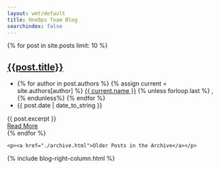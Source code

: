 ```yaml
---
layout: wmt/default
title: OneOps Team Blog
searchindex: false
---
```



<div class="row blog-page">
  <div class="col-md-8">
    {% for post in site.posts limit: 10 %}
    <div class="blog">
      <h2><a href="{{ post.url }}">{{post.title}}</a></h2>
      <div class="blog-post-tags">
        <ul class="list-unstyled list-inline blog-info blog-tags">
          <li>
             {% for author in post.authors %}
               {% assign current = site.authors[author] %}
                  <a href="{{ current.web }}">{{ current.name }}</a>
                  {% unless forloop.last %}
                  ,
                  {% endunless%}
             {% endfor %}
          </li>
          <li><i class="icon-calendar" style="display:none;"></i> {{ post.date | date_to_string }}</li>
        </ul>
      </div>
      {{ post.excerpt }}
      <div class="blog-readmore">
        <a class="btn-u light-blue-internal-bg full-width" type="button" href="{{ post.url }}">Read More</a>
      </div>
    </div>
    <div class="clearfix"></div>    
    {% endfor %}

    <p><a href="./archive.html">Older Posts in the Archive</a></p>
  </div>
  <div class="col-md-1"></div><!-- END spacer div -->
  <div class="col-md-3">
    {% include blog-right-column.html %}
  </div>
</div>
